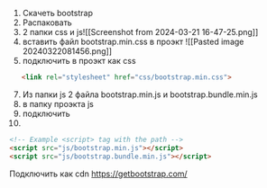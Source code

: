 1.  Скачеть bootstrap
2.  Распаковать
3. 2 папки css и js![[Screenshot from 2024-03-21 16-47-25.png]]
4. вставить файл bootstrap.min.css в проэкт
![[Pasted image 20240322081456.png]]
5. подключить в проэкт как css
 ```html 
	<link rel="stylesheet" href="css/bootstrap.min.css">
 ```
7. Из папки js 2 файла bootstrap.min.js  и bootstrap.bundle.min.js
8. в папку проэкта js 
9. подключить 
10. 
```html
<!-- Example <script> tag with the path -->
<script src="js/bootstrap.min.js"></script>
<script src="js/bootstrap.bundle.min.js"></script>

``` 

Подключить как cdn
https://getbootstrap.com/